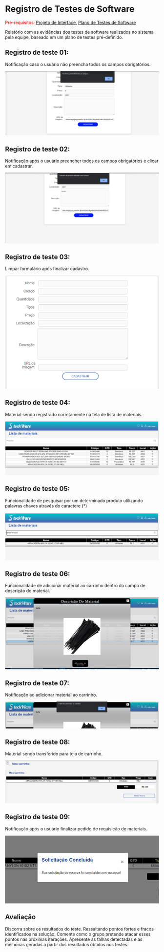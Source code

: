 # Registro de Testes de Software

<span style="color:red">Pré-requisitos: <a href="3-Projeto de Interface.md"> Projeto de Interface</a></span>, <a href="8-Plano de Testes de Software.md"> Plano de Testes de Software</a>

Relatório com as evidências dos testes de software realizados no sistema pela equipe, baseado em um plano de testes pré-definido.

## Registro de teste 01:

Notificação caso o usuário não preencha todos os campos obrigatórios.

![Exemplo de Wireframe](img/rts01.png)


## Registro de teste 02:

Notificação após o usuário preencher todos os campos obrigatórios  e clicar em cadastrar.

![Exemplo de Wireframe](img/rts02.png)


## Registro de teste 03:

Limpar formulário após finalizar cadastro.

![Exemplo de Wireframe](img/rts03.png)


## Registro de teste 04:

Material sendo registrado corretamente na tela de lista de materiais.

![Exemplo de Wireframe](img/rts04.png)


## Registro de teste 05:

Funcionalidade de pesquisar por um determinado produto utilizando palavras chaves através do caractere (*) 

![Exemplo de Wireframe](img/rts05.png)


## Registro de teste 06:

Funcionalidade de adicionar material ao carrinho dentro do campo de descrição do material.

![Exemplo de Wireframe](img/rts06.png)


## Registro de teste 07:

Notificação ao adicionar material ao carrinho.

![Exemplo de Wireframe](img/rts07.png)


## Registro de teste 08:

Material sendo transferido para tela de carrinho.

![Exemplo de Wireframe](img/rts08.png)


## Registro de teste 09:

Notificação após o usuário finalizar pedido de requisição de materiais.

![Exemplo de Wireframe](img/rts09.png)





## Avaliação

Discorra sobre os resultados do teste. Ressaltando pontos fortes e fracos identificados na solução. Comente como o grupo pretende atacar esses pontos nas próximas iterações. Apresente as falhas detectadas e as melhorias geradas a partir dos resultados obtidos nos testes.


